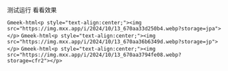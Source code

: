 测试运行
看看效果

`Gmeek-html<p style="text-align:center;"><img src="https://img.mxx.app/i/2024/10/13_670aa33d250b4.webp?storage=jpa"></p>`
`Gmeek-html<p style="text-align:center;"><img src="https://img.mxx.app/i/2024/10/13_670aa36b6349d.webp?storage=jp"></p>`
`Gmeek-html<p style="text-align:center;"><img src="https://img.mxx.app/i/2024/10/13_670aa3794fe08.webp?storage=cfr2"></p>`